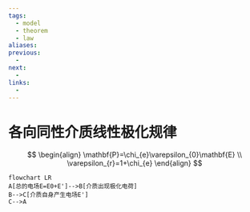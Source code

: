 ```yaml
---
tags:
  - model
  - theorem
  - law
aliases:
previous:
  - 
next:
  - 
links:
  -
---
```



# 各向同性介质线性极化规律
$$
\begin{align}
\mathbf{P}=\chi_{e}\varepsilon_{0}\mathbf{E} \\
\varepsilon_{r}=1+\chi_{e}
\end{align}
$$

```mermaid
flowchart LR
A[总的电场E=E0+E']-->B[介质出现极化电荷]
B-->C[介质自身产生电场E']
C-->A
```





